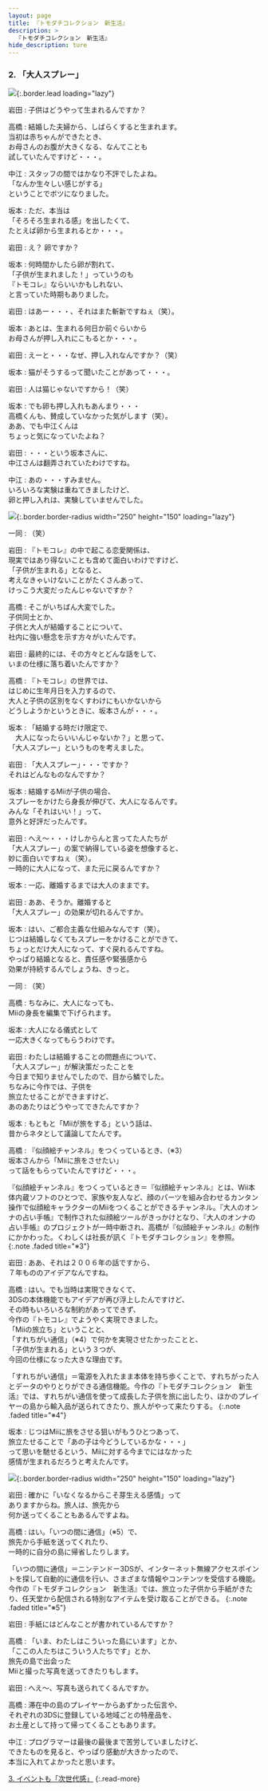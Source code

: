 ```yaml
---
layout: page
title: 『トモダチコレクション　新生活』
description: >
  『トモダチコレクション　新生活』
hide_description: ture
---
```


### 2. 「大人スプレー」

![](/interviews/jp/3ds/ec6j/vol1/img/mainvisual2.jpg){:.border.lead loading="lazy"}

岩田
: 子供はどうやって生まれるんですか？

高橋
: 結婚した夫婦から、しばらくすると生まれます。<br>当初は赤ちゃんができたとき、<br>お母さんのお腹が大きくなる、なんてことも<br>試していたんですけど・・・。

中江
: スタッフの間ではかなり不評でしたよね。<br>「なんか生々しい感じがする」<br>ということでボツになりました。

坂本
: ただ、本当は<br>「そろそろ生まれる感」を出したくて、<br>たとえば卵から生まれるとか・・・。

岩田
: え？ 卵ですか？

坂本
: 何時間かしたら卵が割れて、<br>「子供が生まれました！」っていうのも<br>『トモコレ』ならいいかもしれない、<br>と言っていた時期もありました。

岩田
: はあー・・・、それはまた斬新ですねぇ（笑）。

坂本
: あとは、生まれる何日か前ぐらいから<br>お母さんが押し入れにこもるとか・・・。

岩田
: えーと・・・なぜ、押し入れなんですか？（笑）

坂本
: 猫がそうするって聞いたことがあって・・・。

岩田
: 人は猫じゃないですから！（笑）

坂本
: でも卵も押し入れもあんまり・・・<br>高橋くんも、賛成していなかった気がします（笑）。<br>ああ、でも中江くんは<br>ちょっと気になっていたよね？

岩田
: ・・・という坂本さんに、<br>中江さんは翻弄されていたわけですね。

中江
: あの・・・すみません。<br>いろいろな実験は重ねてきましたけど、<br>卵と押し入れは、実験していませんでした。

![](/interviews/jp/3ds/ec6j/vol1/img/photo7.jpg){:.border.border-radius width="250" height="150"  loading="lazy"}

一同
: （笑）

岩田
: 『トモコレ』の中で起こる恋愛関係は、<br>現実ではあり得ないことも含めて面白いわけですけど、<br>「子供が生まれる」となると、<br>考えなきゃいけないことがたくさんあって、<br>けっこう大変だったんじゃないですか？

高橋
: そこがいちばん大変でした。<br>子供同士とか、<br>子供と大人が結婚することについて、<br>社内に強い懸念を示す方々がいたんです。

岩田
: 最終的には、その方々とどんな話をして、<br>いまの仕様に落ち着いたんですか？

高橋
: 『トモコレ』の世界では、<br>はじめに生年月日を入力するので、<br>大人と子供の区別をなくすわけにもいかないから<br>どうしようかというときに、坂本さんが・・・。

坂本
: 「結婚する時だけ限定で、<br>　大人になったらいいんじゃないか？」と思って、<br>「大人スプレー」というものを考えました。

岩田
: 「大人スプレー」・・・ですか？<br>それはどんなものなんですか？

坂本
: 結婚するMiiが子供の場合、<br>スプレーをかけたら身長が伸びて、大人になるんです。<br>みんな「それはいい！」って、<br>意外と好評だったんです。

岩田
: へえ～・・・けしからんと言ってた人たちが<br>「大人スプレー」の案で納得している姿を想像すると、<br>妙に面白いですねぇ（笑）。<br>一時的に大人になって、また元に戻るんですか？

坂本
: 一応、離婚するまでは大人のままです。

岩田
: ああ、そうか。離婚すると<br>「大人スプレー」の効果が切れるんですか。

坂本
: はい、ご都合主義な仕組みなんです（笑）。<br>じつは結婚しなくてもスプレーをかけることができて、<br>ちょっとだけ大人になって、すぐ戻れるんですね。<br>やっぱり結婚となると、責任感や緊張感から<br>効果が持続するんでしょうね、きっと。

一同
: （笑）

高橋
: ちなみに、大人になっても、<br>Miiの身長を編集で下げられます。

坂本
: 大人になる儀式として<br>一応大きくなってもらうわけです。

岩田
: わたしは結婚することの問題点について、<br>「大人スプレー」が解決策だったことを<br>今日まで知りませんでしたので、目から鱗でした。<br>ちなみに今作では、子供を<br>旅立たせることができますけど、<br>あのあたりはどうやってできたんですか？

坂本
: もともと「Miiが旅をする」という話は、<br>昔からネタとして議論してたんです。

高橋
: 『似顔絵チャンネル』をつくっているとき、（※3）<br>坂本さんから「Miiに旅をさせたい」<br>って話をもらっていたんですけど・・・。


『似顔絵チャンネル』をつくっているとき＝『似顔絵チャンネル』とは、Wii本体内蔵ソフトのひとつで、家族や友人など、顔のパーツを組み合わせるカンタン操作で似顔絵キャラクターのMiiをつくることができるチャンネル。『大人のオンナの占い手帳』で制作された似顔絵ツールがきっかけとなり、『大人のオンナの占い手帳』のプロジェクトが一時中断され、高橋が『似顔絵チャンネル』の制作にかかわった。くわしくは社長が訊く『トモダチコレクション』を参照。
{:.note .faded title="※3"}

岩田
: ああ、それは２００６年の話ですから、<br>７年もののアイデアなんですね。

高橋
: はい。でも当時は実現できなくて、<br>3DSの本体機能でもアイデアが再び浮上したんですけど、<br>その時もいろいろな制約があってできず、<br>今作の『トモコレ』でようやく実現できました。<br>「Miiの旅立ち」ということと、<br>「すれちがい通信」（※4）で何かを実現させたかったことと、<br>「子供が生まれる」という３つが、<br>今回の仕様になった大きな理由です。


「すれちがい通信」＝電源を入れたまま本体を持ち歩くことで、すれちがった人とデータのやりとりができる通信機能。今作の『トモダチコレクション　新生活』では、すれちがい通信を使って成長した子供を旅に出したり、ほかのプレイヤーの島から輸入品が送られてきたり、旅人がやって来たりする。
{:.note .faded title="※4"}

坂本
: じつはMiiに旅をさせる狙いがもうひとつあって、<br>旅立たせることで「あの子は今どうしているかな・・・」<br>って思いを馳せるという、Miiに対する今までにはなかった<br>感情が生まれるだろうと考えたんです。

![](/interviews/jp/3ds/ec6j/vol1/img/photo8.jpg){:.border.border-radius width="250" height="150"  loading="lazy"}

岩田
: 確かに「いなくなるからこそ芽生える感情」って<br>ありますからね。旅人は、旅先から<br>何か送ってくることもあるんですよね。

高橋
: はい。「いつの間に通信」（※5）で、<br>旅先から手紙を送ってくれたり、<br>一時的に自分の島に帰省したりします。


「いつの間に通信」＝ニンテンドー3DSが、インターネット無線アクセスポイントを探して自動的に通信を行い、さまざまな情報やコンテンツを受信する機能。今作の『トモダチコレクション　新生活』では、旅立った子供から手紙がきたり、任天堂から配信される特別なアイテムを受け取ることができる。
{:.note .faded title="※5"}

岩田
: 手紙にはどんなことが書かれているんですか？

高橋
: 「いま、わたしはこういった島にいます」とか、<br>「ここの人たちはこういう人たちです」とか、<br>旅先の島で出会った<br>Miiと撮った写真を送ってきたりもします。

岩田
: へえ～、写真も送られてくるんですか。

高橋
: 滞在中の島のプレイヤーからあずかった伝言や、<br>それぞれの3DSに登録している地域ごとの特産品を、<br>お土産として持って帰ってくることもあります。

中江
: プログラマーは最後の最後まで苦労していましたけど、<br>できたものを見ると、やっぱり感動が大きかったので、<br>本当に入れてよかったと思います。



[3. イベントも「次世代感」](3.md)
{:.read-more}
